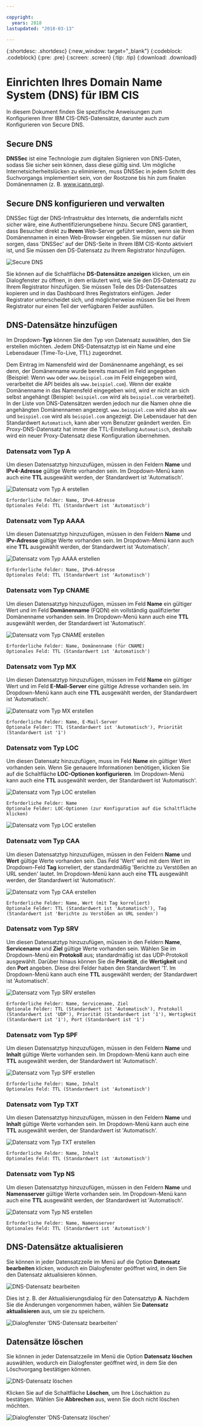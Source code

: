 ```yaml
---

copyright:
  years: 2018
lastupdated: "2018-03-13"

---
```


{:shortdesc: .shortdesc}
{:new_window: target="_blank"}
{:codeblock: .codeblock}
{:pre: .pre}
{:screen: .screen}
{:tip: .tip}
{:download: .download}

# Einrichten Ihres Domain Name System (DNS) für IBM CIS

In diesem Dokument finden Sie spezifische Anweisungen zum Konfigurieren Ihrer IBM CIS-DNS-Datensätze, darunter auch zum Konfigurieren von Secure DNS. 

## Secure DNS

**DNSSec** ist eine Technologie zum digitalen Signieren von DNS-Daten, sodass Sie sicher sein können, dass diese gültig sind. Um mögliche Internetsicherheitslücken zu eliminieren, muss DNSSec in jedem Schritt des Suchvorgangs implementiert sein, von der Rootzone bis hin zum finalen Domänennamen (z. B. www.icann.org). 

## Secure DNS konfigurieren und verwalten 

DNSSec fügt der DNS-Infrastruktur des Internets, die andernfalls nicht sicher wäre, eine Authentifizierungsebene hinzu. Secure DNS garantiert, dass Besucher direkt zu **Ihrem** Web-Server geführt werden, wenn sie Ihren Domänennamen in einen Web-Browser eingeben. Sie müssen nur dafür sorgen, dass 'DNSSec' auf der DNS-Seite in Ihrem IBM CIS-Konto aktiviert ist, und Sie müssen den DS-Datensatz zu Ihrem Registrator hinzufügen. 

![Secure DNS](images/dns/secure-dns.png)

Sie können auf die Schaltfläche **DS-Datensätze anzeigen** klicken, um ein Dialogfenster zu öffnen, in dem erläutert wird, wie Sie den DS-Datensatz zu Ihrem Registrator hinzufügen. Sie müssen Teile des DS-Datensatzes kopieren und in das Dashboard Ihres Registrators einfügen. Jeder Registrator unterscheidet sich, und möglicherweise müssen Sie bei Ihrem Registrator nur einen Teil der verfügbaren Felder ausfüllen. 

## DNS-Datensätze hinzufügen

Im Dropdown-**Typ** können Sie den Typ von Datensatz auswählen, den Sie erstellen möchten. Jedem DNS-Datensatztyp ist ein Name und eine Lebensdauer (Time-To-Live, TTL) zugeordnet.  

Dem Eintrag im Namensfeld wird der Domänenname angehängt, es sei denn, der Domänenname wurde bereits manuell im Feld angegeben (Beispiel: Wenn `www` oder `www.beispiel.com` im Feld eingegeben wird, verarbeitet die API beides als `www.beispiel.com`). Wenn der exakte Domänenname in das Namensfeld eingegeben wird, wird er nicht an sich selbst angehängt (Beispiel: `beispiel.com` wird als `beispiel.com` verarbeitet). In der Liste von DNS-Datensätzen werden jedoch nur die Namen ohne die angehängten Domänennamen angezeigt. `www.beispiel.com` wird also als `www` und `beispiel.com` wird als `beispiel.com` angezeigt. Die Lebensdauer hat den Standardwert `Automatisch`, kann aber vom Benutzer geändert werden. Ein Proxy-DNS-Datensatz hat immer die TTL-Einstellung `Automatisch`, deshalb wird ein neuer Proxy-Datensatz diese Konfiguration übernehmen. 

### Datensatz vom Typ A

Um diesen Datensatztyp hinzuzufügen, müssen in den Feldern **Name** und **IPv4-Adresse** gültige Werte vorhanden sein. Im Dropdown-Menü kann auch eine **TTL** ausgewählt werden, der Standardwert ist 'Automatisch'. 

![Datensatz vom Typ A erstellen](images/dns/create-a-type-record.png)

    Erforderliche Felder: Name, IPv4-Adresse
    Optionales Feld: TTL (Standardwert ist 'Automatisch')

### Datensatz vom Typ AAAA

Um diesen Datensatztyp hinzuzufügen, müssen in den Feldern **Name** und **IPv-Adresse** gültige Werte vorhanden sein. Im Dropdown-Menü kann auch eine **TTL** ausgewählt werden, der Standardwert ist 'Automatisch'. 

![Datensatz vom Typ AAAA erstellen](images/dns/create-aaaa-type-record.png)

    Erforderliche Felder: Name, IPv6-Adresse
    Optionales Feld: TTL (Standardwert ist 'Automatisch')

### Datensatz vom Typ CNAME

Um diesen Datensatztyp hinzuzufügen, müssen im Feld **Name** ein gültiger Wert und im Feld **Domänenname** (FQDN) ein vollständig qualifizierter Domänenname vorhanden sein. Im Dropdown-Menü kann auch eine **TTL** ausgewählt werden, der Standardwert ist 'Automatisch'. 


![Datensatz vom Typ CNAME erstellen](images/dns/create-cname-type-record.png)

    Erforderliche Felder: Name, Domänenname (für CNAME)
    Optionales Feld: TTL (Standardwert ist 'Automatisch')


### Datensatz vom Typ MX

Um diesen Datensatztyp hinzuzufügen, müssen im Feld **Name** ein gültiger Wert und im Feld **E-Mail-Server** eine gültige Adresse vorhanden sein. Im Dropdown-Menü kann auch eine **TTL** ausgewählt werden, der Standardwert ist 'Automatisch'. 

![Datensatz vom Typ MX erstellen](images/dns/create-mx-type-record.png)

    Erforderliche Felder: Name, E-Mail-Server
    Optionale Felder: TTL (Standardwert ist 'Automatisch'), Priorität (Standardwert ist '1')

### Datensatz vom Typ LOC

Um diesen Datensatz hinzuzufügen, muss im Feld **Name** ein gültiger Wert vorhanden sein. Wenn Sie genauere Informationen benötigen, klicken Sie auf die Schaltfläche **LOC-Optionen konfigurieren**. Im Dropdown-Menü kann auch eine **TTL** ausgewählt werden, der Standardwert ist 'Automatisch'. 

![Datensatz vom Typ LOC erstellen](images/dns/create-loc-type-record-1.png)

    Erforderliche Felder: Name
    Optionale Felder: LOC-Optionen (zur Konfiguration auf die Schaltfläche klicken)

![Datensatz vom Typ LOC erstellen](images/dns/create-loc-type-record-2.png)

### Datensatz vom Typ CAA

Um diesen Datensatztyp hinzuzufügen, müssen in den Feldern **Name** und **Wert** gültige Werte vorhanden sein. Das Feld 'Wert' wird mit dem Wert im Dropdown-Feld **Tag** korreliert, der standardmäßig 'Berichte zu Verstößen an URL senden' lautet. Im Dropdown-Menü kann auch eine **TTL** ausgewählt werden, der Standardwert ist 'Automatisch'. 

![Datensatz vom Typ CAA erstellen](images/dns/create-caa-type-record.png)

    Erforderliche Felder: Name, Wert (mit Tag korreliert)
    Optionale Felder: TTL (Standardwert ist 'Automatisch'), Tag (Standardwert ist 'Berichte zu Verstößen an URL senden')

### Datensatz vom Typ SRV

Um diesen Datensatztyp hinzuzufügen, müssen in den Feldern **Name**, **Servicename** und **Ziel** gültige Werte vorhanden sein. Wählen Sie im Dropdown-Menü ein **Protokoll** aus; standardmäßig ist das UDP-Protokoll ausgewählt. Darüber hinaus können Sie die **Priorität**, die **Wertigkeit** und den **Port** angeben. Diese drei Felder haben den Standardwert '1'. Im Dropdown-Menü kann auch eine **TTL** ausgewählt werden; der Standardwert ist 'Automatisch'. 

![Datensatz vom Typ SRV erstellen](images/dns/create-srv-type-record.png)

    Erforderliche Felder: Name, Servicename, Ziel
    Optionale Felder: TTL (Standardwert ist 'Automatisch'), Protokoll (Standardwert ist 'UDP'), Priorität (Standardwert ist '1'), Wertigkeit (Standardwert ist '1'), Port (Standardwert ist '1')

### Datensatz vom Typ SPF

Um diesen Datensatztyp hinzuzufügen, müssen in den Feldern **Name** und **Inhalt** gültige Werte vorhanden sein. Im Dropdown-Menü kann auch eine **TTL** ausgewählt werden, der Standardwert ist 'Automatisch'. 

![Datensatz vom Typ SPF erstellen](images/dns/create-spf-type-record.png)

    Erforderliche Felder: Name, Inhalt
    Optionales Feld: TTL (Standardwert ist 'Automatisch')

### Datensatz vom Typ TXT

Um diesen Datensatztyp hinzuzufügen, müssen in den Feldern **Name** und **Inhalt** gültige Werte vorhanden sein. Im Dropdown-Menü kann auch eine **TTL** ausgewählt werden, der Standardwert ist 'Automatisch'. 

![Datensatz vom Typ TXT erstellen](images/dns/create-txt-type-record.png)

    Erforderliche Felder: Name, Inhalt
    Optionales Feld: TTL (Standardwert ist 'Automatisch')

### Datensatz vom Typ NS

Um diesen Datensatztyp hinzuzufügen, müssen in den Feldern **Name** und **Namensserver** gültige Werte vorhanden sein. Im Dropdown-Menü kann auch eine **TTL** ausgewählt werden, der Standardwert ist 'Automatisch'. 

![Datensatz vom Typ NS erstellen](images/dns/create-ns-type-record.png)

    Erforderliche Felder: Name, Namensserver
    Optionales Feld: TTL (Standardwert ist 'Automatisch')

## DNS-Datensätze aktualisieren

Sie können in jeder Datensatzzeile im Menü auf die Option **Datensatz bearbeiten** klicken, wodurch ein Dialogfenster geöffnet wird, in dem Sie den Datensatz aktualisieren können. 

![DNS-Datensatz bearbeiten](images/dns/edit-dns-record.png)

Dies ist z. B. der Aktualisierungsdialog für den Datensatztyp **A**. Nachdem Sie die Änderungen vorgenommen haben, wählen Sie **Datensatz aktualisieren** aus, um sie zu speichern. 

![Dialogfenster 'DNS-Datensatz bearbeiten'](images/dns/update-dns-dialog.png)

## Datensätze löschen

Sie können in jeder Datensatzzeile im Menü die Option **Datensatz löschen** auswählen, wodurch ein Dialogfenster geöffnet wird, in dem Sie den Löschvorgang bestätigen können. 

![DNS-Datensatz löschen](images/dns/delete-record.png)

Klicken Sie auf die Schaltfläche **Löschen**, um Ihre Löschaktion zu bestätigen. Wählen Sie **Abbrechen** aus, wenn Sie doch nicht löschen möchten. 

![Dialogfenster 'DNS-Datensatz löschen'](images/dns/delete-record-dialog.png)
